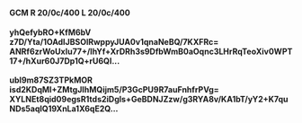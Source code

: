 #### GCM R 20/0c/400 L 20/0c/400
**yhQefybRO+KfM6bV**<br/>**z7D/Yta/1OAdIJBSOlRwppyJUA0v1qnaNeBQ/7KXFRc=**<br/>**ANRf6zrWoUxIu77+/IhYf+XrDRh3s9DfbWmB0aOqnc3LHrRqTeoXiv0WPT17+/hXur60J7Dp1Q+rU6QI...**<br/><br/>
**ubI9m87SZ3TPkMOR**<br/>**isd2KDqMI+ZMtgJIhMQijm5/P3GcPU9R7auFnhfrPVg=**<br/>**XYLNEt8qid09egsR1tds2iDgls+GeBDNJZzw/g3RYA8v/KA1bT/yY2+K7quNDs5aqlQ19XnLa1X6qE2Q...**